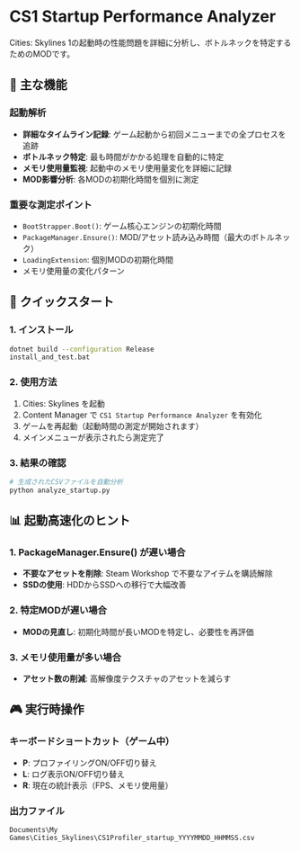 # CS1 Startup Performance Analyzer

Cities: Skylines 1の起動時の性能問題を詳細に分析し、ボトルネックを特定するためのMODです。

## 🎯 主な機能

### 起動解析
- **詳細なタイムライン記録**: ゲーム起動から初回メニューまでの全プロセスを追跡
- **ボトルネック特定**: 最も時間がかかる処理を自動的に特定
- **メモリ使用量監視**: 起動中のメモリ使用量変化を詳細に記録
- **MOD影響分析**: 各MODの初期化時間を個別に測定

### 重要な測定ポイント
- `BootStrapper.Boot()`: ゲーム核心エンジンの初期化時間
- `PackageManager.Ensure()`: MOD/アセット読み込み時間（最大のボトルネック）
- `LoadingExtension`: 個別MODの初期化時間
- メモリ使用量の変化パターン

## 🚀 クイックスタート

### 1. インストール
```bash
dotnet build --configuration Release
install_and_test.bat
```

### 2. 使用方法
1. Cities: Skylines を起動
2. Content Manager で `CS1 Startup Performance Analyzer` を有効化
3. ゲームを再起動（起動時間の測定が開始されます）
4. メインメニューが表示されたら測定完了

### 3. 結果の確認
```bash
# 生成されたCSVファイルを自動分析
python analyze_startup.py
```

## 📊 起動高速化のヒント

### 1. PackageManager.Ensure() が遅い場合
- **不要なアセットを削除**: Steam Workshop で不要なアイテムを購読解除
- **SSDの使用**: HDDからSSDへの移行で大幅改善

### 2. 特定MODが遅い場合
- **MODの見直し**: 初期化時間が長いMODを特定し、必要性を再評価

### 3. メモリ使用量が多い場合
- **アセット数の削減**: 高解像度テクスチャのアセットを減らす

## 🎮 実行時操作

### キーボードショートカット（ゲーム中）
- **P**: プロファイリングON/OFF切り替え
- **L**: ログ表示ON/OFF切り替え
- **R**: 現在の統計表示（FPS、メモリ使用量）

### 出力ファイル
```
Documents\My Games\Cities_Skylines\CS1Profiler_startup_YYYYMMDD_HHMMSS.csv
```
